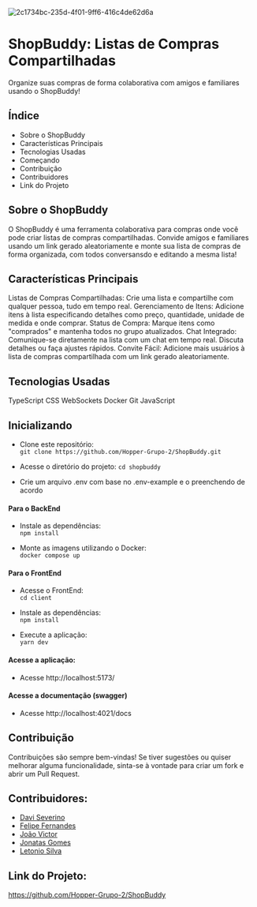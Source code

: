 ![2c1734bc-235d-4f01-9ff6-416c4de62d6a](https://github.com/Hopper-Grupo-2/ShopBuddy/assets/113396946/98c6cb51-4058-4cf6-bfd6-bd7422653793)
# ShopBuddy: Listas de Compras Compartilhadas
Organize suas compras de forma colaborativa com amigos e familiares usando o ShopBuddy!

## Índice
- Sobre o ShopBuddy
- Características Principais
- Tecnologias Usadas
- Começando
- Contribuição
- Contribuidores
- Link do Projeto

## Sobre o ShopBuddy
O ShopBuddy é uma ferramenta colaborativa para compras onde você pode criar listas de compras compartilhadas. Convide amigos e familiares usando um link gerado aleatoriamente e monte sua lista de compras de forma organizada, com todos conversansdo e editando a mesma lista!

## Características Principais
Listas de Compras Compartilhadas: Crie uma lista e compartilhe com qualquer pessoa, tudo em tempo real.
Gerenciamento de Itens: Adicione itens à lista especificando detalhes como preço, quantidade, unidade de medida e onde comprar.
Status de Compra: Marque itens como "comprados" e mantenha todos no grupo atualizados.
Chat Integrado: Comunique-se diretamente na lista com um chat em tempo real. Discuta detalhes ou faça ajustes rápidos.
Convite Fácil: Adicione mais usuários à lista de compras compartilhada com um link gerado aleatoriamente.

## Tecnologias Usadas
TypeScript
CSS
WebSockets
Docker
Git
JavaScript

## Inicializando
- Clone este repositório:  
`git clone https://github.com/Hopper-Grupo-2/ShopBuddy.git`

- Acesse o diretório do projeto:
`cd shopbuddy`

- Crie um arquivo .env com base no .env-example e o preenchendo de acordo

#### Para o BackEnd
- Instale as dependências:  
`npm install`

- Monte as imagens utilizando o Docker:  
`docker compose up`

#### Para o FrontEnd
- Acesse o FrontEnd:  
`cd client`

- Instale as dependências:  
`npm install`

- Execute a aplicação:  
`yarn dev`

#### Acesse a aplicação:
- Acesse http://localhost:5173/

#### Acesse a documentação (swagger)
- Acesse http://localhost:4021/docs

## Contribuição
Contribuições são sempre bem-vindas! Se tiver sugestões ou quiser melhorar alguma funcionalidade, sinta-se à vontade para criar um fork e abrir um Pull Request.

## Contribuidores:
- [Davi Severino](https://www.linkedin.com/in/davi-severino-738146268/)
- [Felipe Fernandes](https://www.linkedin.com/in/felipe-fernandes-33300a16a/)
- [João Victor](https://www.linkedin.com/in/jo%C3%A3o-victor-561ab8270/)
- [Jonatas Gomes](https://www.linkedin.com/in/jonatas-gomes-41585a1ba/)
- [Letonio Silva](https://www.linkedin.com/in/letonio-silva-ab8a53227/)

## Link do Projeto: 
https://github.com/Hopper-Grupo-2/ShopBuddy

